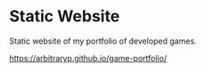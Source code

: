 # Static Website
Static website of my portfolio of developed games.

https://arbitraryp.github.io/game-portfolio/


